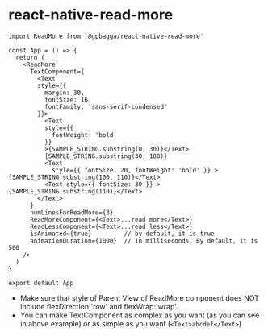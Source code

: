 # react-native-read-more

```
import ReadMore from '@gpbagga/react-native-read-more'

const App = () => {
  return (
    <ReadMore
      TextComponent={
        <Text
        style={{
          margin: 30,
          fontSize: 16,
          fontFamily: 'sans-serif-condensed'
        }}>
          <Text
          style={{
            fontWeight: 'bold'
          }}
          >{SAMPLE_STRING.substring(0, 30)}</Text>
          {SAMPLE_STRING.substring(30, 100)}
          <Text
            style={{ fontSize: 20, fontWeight: 'bold' }} >{SAMPLE_STRING.substring(100, 110)}</Text>
          <Text style={{ fontSize: 30 }} >{SAMPLE_STRING.substring(110)}</Text>
        </Text>
      }
      numLinesForReadMore={3}
      ReadMoreComponent={<Text>...read more</Text>}
      ReadLessComponent={<Text>...read less</Text>}
      isAnimated={true}         // by default, it is true
      animationDuration={1000}  // in milliseconds. By default, it is 500
    />
  )
}

export default App
```

* Make sure that style of Parent View of ReadMore component does NOT include flexDirection:'row' and flexWrap:'wrap'.
* You can make TextComponent as complex as you want (as you can see in above example) or as simple as you want (```<Text>abcdef</Text>```)

